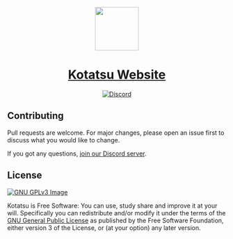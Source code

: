 <div>
	<p align="center">
		<img src="./img/icon_256.png" height="100px">
	</p>
	<h1 align="center">
        <a href="https://kotatsuapp.github.io">Kotatsu Website</a>
    </h1>
	<p align="center">
		<a href="https://discord.gg/NNJ5RgVBC5">
			<img src="https://img.shields.io/discord/898363402467045416?color=5865f2&label=discord" alt="Discord">
		</a>
	</p>
</div>

## Contributing

Pull requests are welcome. For major changes, please open an issue first to discuss what you would like to change.

If you got any questions, [join our Discord server](https://discord.gg/NNJ5RgVBC5).

## License

[![GNU GPLv3 Image](https://www.gnu.org/graphics/gplv3-127x51.png)](http://www.gnu.org/licenses/gpl-3.0.en.html)

Kotatsu is Free Software: You can use, study share and improve it at your
will. Specifically you can redistribute and/or modify it under the terms of the
[GNU General Public License](https://www.gnu.org/licenses/gpl.html) as
published by the Free Software Foundation, either version 3 of the License, or
(at your option) any later version.
